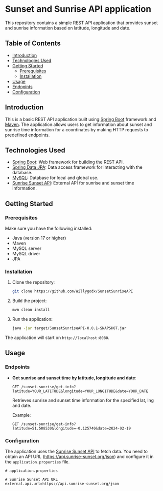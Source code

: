 # Sunset and Sunrise API application

This repository contains a simple REST API application that provides sunset and sunrise information based on latitude, longitude and date.

## Table of Contents

- [Introduction](#introduction)
- [Technologies Used](#technologies-used)
- [Getting Started](#getting-started)
  - [Prerequisites](#prerequisites)
  - [Installation](#installation)
- [Usage](#usage)
- [Endpoints](#endpoints)
- [Configuration](#configuration)

## Introduction

This is a basic REST API application built using [Spring Boot](https://spring.io/projects/spring-boot) framework and [Maven](https://maven.apache.org). The application allows users to get information about sunset and sunrise time information for a coordinates by making HTTP requests to predefined endpoints.

## Technologies Used

- [Spring Boot](https://spring.io/projects/spring-boot): Web framework for building the REST API.
- [Spring Data JPA](https://spring.io/projects/spring-data-jpa): Data access framework for interacting with the database.
- [MySQL](https://www.mysql.com): Database for local and global use.
- [Sunrise Sunset API](https://api.sunrise-sunset.org/json): External API for sunrise and sunset time information.

## Getting Started

### Prerequisites

Make sure you have the following installed:

- Java (version 17 or higher)
- Maven
- MySQL server
- MySQL driver
- JPA

### Installation

1. Clone the repository:

    ```bash
    git clone https://github.com/Willygodx/SunsetSunriseAPI
    ```

2. Build the project:

    ```bash
    mvn clean install
    ```

3. Run the application:

    ```bash
    java -jar target/SunsetSunriseAPI-0.0.1-SNAPSHOT.jar
    ```

The application will start on `http://localhost:8080`.

## Usage

### Endpoints

- **Get sunrise and sunset time by latitude, longitude and date:**
  
  ```http
  GET /sunset-sunrise/get-info?latitude=YOUR_LATITUDE&longitude=YOUR_LONGITUDE&date=YOUR_DATE
  ```

  Retrieves sunrise and sunset time information for the specified lat, lng and date.

  Example:
  ```http
  GET /sunset-sunrise/get-info?latitude=51.508530&longitude=-0.125740&date=2024-02-19
  ```

### Configuration

The application uses the [Sunrise Sunset API](https://sunrise-sunset.org) to fetch data. You need to obtain an API URL (https://api.sunrise-sunset.org/json) and configure it in the `application.properties` file.

```properties
# application.properties

# Sunrise Sunset API URL
external.api.url=https://api.sunrise-sunset.org/json
```


 
